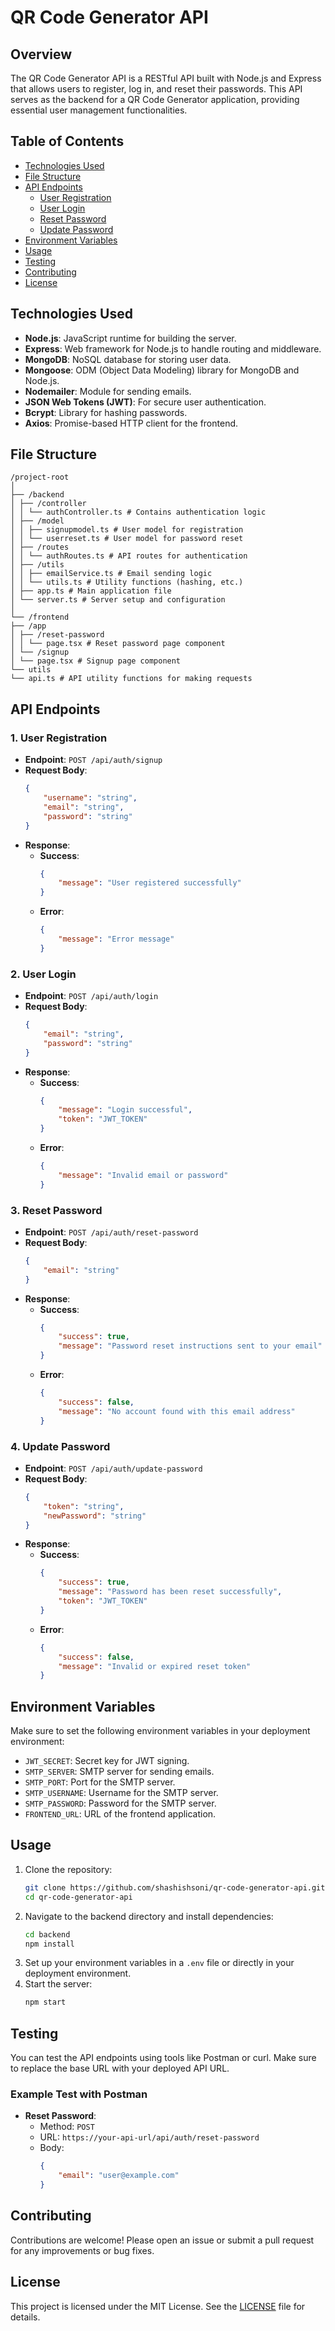 # QR Code Generator API

## Overview
The QR Code Generator API is a RESTful API built with Node.js and Express that allows users to register, log in, and reset their passwords. This API serves as the backend for a QR Code Generator application, providing essential user management functionalities.

## Table of Contents
- [Technologies Used](#technologies-used)
- [File Structure](#file-structure)
- [API Endpoints](#api-endpoints)
  - [User Registration](#1-user-registration)
  - [User Login](#2-user-login)
  - [Reset Password](#3-reset-password)
  - [Update Password](#4-update-password)
- [Environment Variables](#environment-variables)
- [Usage](#usage)
- [Testing](#testing)
- [Contributing](#contributing)
- [License](#license)

## Technologies Used
- **Node.js**: JavaScript runtime for building the server.
- **Express**: Web framework for Node.js to handle routing and middleware.
- **MongoDB**: NoSQL database for storing user data.
- **Mongoose**: ODM (Object Data Modeling) library for MongoDB and Node.js.
- **Nodemailer**: Module for sending emails.
- **JSON Web Tokens (JWT)**: For secure user authentication.
- **Bcrypt**: Library for hashing passwords.
- **Axios**: Promise-based HTTP client for the frontend.

## File Structure

    /project-root
    │
    ├── /backend
    │ ├── /controller
    │ │ └── authController.ts # Contains authentication logic
    │ ├── /model
    │ │ ├── signupmodel.ts # User model for registration
    │ │ └── userreset.ts # User model for password reset
    │ ├── /routes
    │ │ └── authRoutes.ts # API routes for authentication
    │ ├── /utils
    │ │ ├── emailService.ts # Email sending logic
    │ │ └── utils.ts # Utility functions (hashing, etc.)
    │ ├── app.ts # Main application file
    │ └── server.ts # Server setup and configuration
    │
    └── /frontend
    ├── /app
    │ ├── /reset-password
    │ │ └── page.tsx # Reset password page component
    │ └── /signup
    │ └── page.tsx # Signup page component
    └── utils
    └── api.ts # API utility functions for making requests


## API Endpoints

### 1. User Registration
- **Endpoint**: `POST /api/auth/signup`
- **Request Body**:
    ```json
    {
        "username": "string",
        "email": "string",
        "password": "string"
    }
    ```
- **Response**:
    - **Success**:
        ```json
        {
            "message": "User registered successfully"
        }
        ```
    - **Error**:
        ```json
        {
            "message": "Error message"
        }
        ```

### 2. User Login
- **Endpoint**: `POST /api/auth/login`
- **Request Body**:
    ```json
    {
        "email": "string",
        "password": "string"
    }
    ```
- **Response**:
    - **Success**:
        ```json
        {
            "message": "Login successful",
            "token": "JWT_TOKEN"
        }
        ```
    - **Error**:
        ```json
        {
            "message": "Invalid email or password"
        }
        ```

### 3. Reset Password
- **Endpoint**: `POST /api/auth/reset-password`
- **Request Body**:
    ```json
    {
        "email": "string"
    }
    ```
- **Response**:
    - **Success**:
        ```json
        {
            "success": true,
            "message": "Password reset instructions sent to your email"
        }
        ```
    - **Error**:
        ```json
        {
            "success": false,
            "message": "No account found with this email address"
        }
        ```

### 4. Update Password
- **Endpoint**: `POST /api/auth/update-password`
- **Request Body**:
    ```json
    {
        "token": "string",
        "newPassword": "string"
    }
    ```
- **Response**:
    - **Success**:
        ```json
        {
            "success": true,
            "message": "Password has been reset successfully",
            "token": "JWT_TOKEN"
        }
        ```
    - **Error**:
        ```json
        {
            "success": false,
            "message": "Invalid or expired reset token"
        }
        ```

## Environment Variables
Make sure to set the following environment variables in your deployment environment:
- `JWT_SECRET`: Secret key for JWT signing.
- `SMTP_SERVER`: SMTP server for sending emails.
- `SMTP_PORT`: Port for the SMTP server.
- `SMTP_USERNAME`: Username for the SMTP server.
- `SMTP_PASSWORD`: Password for the SMTP server.
- `FRONTEND_URL`: URL of the frontend application.

## Usage
1. Clone the repository:
   ```bash
   git clone https://github.com/shashishsoni/qr-code-generator-api.git
   cd qr-code-generator-api
   ```
2. Navigate to the backend directory and install dependencies:
   ```bash
   cd backend
   npm install
   ```
3. Set up your environment variables in a `.env` file or directly in your deployment environment.
4. Start the server:
   ```bash
   npm start
   ```

## Testing
You can test the API endpoints using tools like Postman or curl. Make sure to replace the base URL with your deployed API URL.

### Example Test with Postman
- **Reset Password**:
  - Method: `POST`
  - URL: `https://your-api-url/api/auth/reset-password`
  - Body:
    ```json
    {
        "email": "user@example.com"
    }
    ```

## Contributing
Contributions are welcome! Please open an issue or submit a pull request for any improvements or bug fixes.

## License
This project is licensed under the MIT License. See the [LICENSE](LICENSE) file for details.
